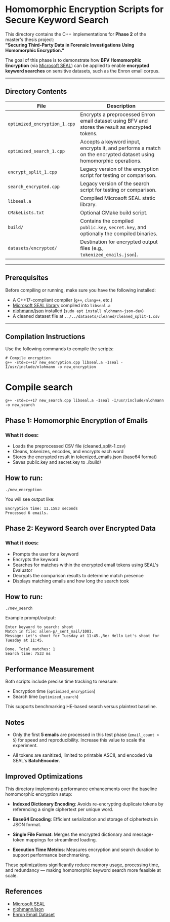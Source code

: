 # Homomorphic Encryption Scripts for Secure Keyword Search

This directory contains the C++ implementations for **Phase 2** of the master's thesis project:  
**"Securing Third-Party Data in Forensic Investigations Using Homomorphic Encryption."**

The goal of this phase is to demonstrate how **BFV Homomorphic Encryption** (via [Microsoft SEAL](https://github.com/microsoft/SEAL)) can be applied to enable **encrypted keyword searches** on sensitive datasets, such as the Enron email corpus.

---

## Directory Contents

| File                          | Description |
|-------------------------------|-------------|
| `optimized_encryption_1.cpp`    | Encrypts a preprocessed Enron email dataset using BFV and stores the result as encrypted tokens. |
| `optimized_search_1.cpp`        | Accepts a keyword input, encrypts it, and performs a match on the encrypted dataset using homomorphic operations. |
| `encrypt_split_1.cpp`         | Legacy version of the encryption script for testing or comparison. |
| `search_encrypted.cpp`        | Legacy version of the search script for testing or comparison. |
| `libseal.a`                   | Compiled Microsoft SEAL static library. |
| `CMakeLists.txt`              | Optional CMake build script. |
| `build/`                      | Contains the compiled `public.key`, `secret.key`, and optionally the compiled binaries. |
| `datasets/encrypted/`         | Destination for encrypted output files (e.g., `tokenized_emails.json`). |

---

## Prerequisites

Before compiling or running, make sure you have the following installed:

- A C++17-compliant compiler (`g++`, `clang++`, etc.)
- [Microsoft SEAL library](https://github.com/microsoft/SEAL) compiled into `libseal.a`
- [nlohmann/json](https://github.com/nlohmann/json) installed (`sudo apt install nlohmann-json-dev`)
- A cleaned dataset file at `../../datasets/cleaned/cleaned_split-1.csv`

---

## Compilation Instructions

Use the following commands to compile the scripts:

```
# Compile encryption
g++ -std=c++17 new_encryption.cpp libseal.a -Iseal -I/usr/include/nlohmann -o new_encryption
```

# Compile search

```
g++ -std=c++17 new_search.cpp libseal.a -Iseal -I/usr/include/nlohmann -o new_search
```

## Phase 1: Homomorphic Encryption of Emails
### What it does:

- Loads the preprocessed CSV file (cleaned_split-1.csv)
- Cleans, tokenizes, encodes, and encrypts each word
- Stores the encrypted result in tokenized_emails.json (base64 format)
- Saves public.key and secret.key to ./build/

## How to run:

```
./new_encryption
```

You will see output like:

```
Encryption time: 11.1583 seconds
Processed 6 emails.
```

## Phase 2: Keyword Search over Encrypted Data
### What it does:

- Prompts the user for a keyword
- Encrypts the keyword
- Searches for matches within the encrypted email tokens using SEAL's Evaluator
- Decrypts the comparison results to determine match presence
- Displays matching emails and how long the search took

## How to run:

```
./new_search
```

Example prompt/output:

```
Enter keyword to search: shoot
Match in file: allen-p/_sent_mail/1001.
Message: Let's shoot for Tuesday at 11:45.,Re: Hello Let's shoot for Tuesday at 11:45.

Done. Total matches: 1
Search time: 7533 ms
```

## Performance Measurement
Both scripts include precise time tracking to measure:

* Encryption time (`optimized_encryption`)
* Search time (`optimized_search`)

This supports benchmarking HE-based search versus plaintext baseline.


## Notes
* Only the first **5 emails** are processed in this test phase (`email_count > 5`) for speed and reproducibility. Increase this value to scale the experiment.

* All tokens are sanitized, limited to printable ASCII, and encoded via SEAL's **BatchEncoder**.


## Improved Optimizations

This directory implements performance enhancements over the baseline homomorphic encryption setup:

* **Indexed Dictionary Encoding**: Avoids re-encrypting duplicate tokens by referencing a single ciphertext per unique word.

* **Base64 Encoding**: Efficient serialization and storage of ciphertexts in JSON format.

* **Single File Format**: Merges the encrypted dictionary and message-token mappings for streamlined loading.

* **Execution Time Metrics**: Measures encryption and search duration to support performance benchmarking.

These optimizations significantly reduce memory usage, processing time, and redundancy — making homomorphic keyword search more feasible at scale.


## References

* [Microsoft SEAL](https://github.com/microsoft/SEAL)
* [nlohmann/json](https://github.com/nlohmann/json)
* [Enron Email Dataset](https://www.cs.cmu.edu/~enron/)
